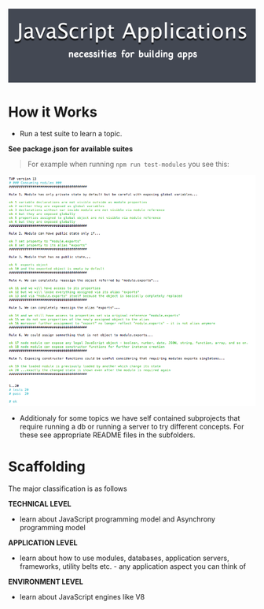 ![](https://github.com/pltod/javascript-applications/blob/master/images/logo.png)


# How it Works


* Run a test suite to learn a topic.

**See package.json for available suites**


> For example when running ```npm run test-modules``` you see this: 

![](https://github.com/pltod/javascript-applications/blob/master/images/test-modules.png)


* Additionaly for some topics we have self contained subprojects that require running a db or running a server to try different concepts. For these see appropriate README files in the subfolders.


# Scaffolding

The major classification is as follows


**TECHNICAL LEVEL**

* learn about JavaScript programming model and Asynchrony programming model

**APPLICATION LEVEL**

* learn about how to use modules, databases, application servers, frameworks, utility belts etc. - any application aspect you can think of

**ENVIRONMENT LEVEL**

* learn about JavaScript engines like V8
